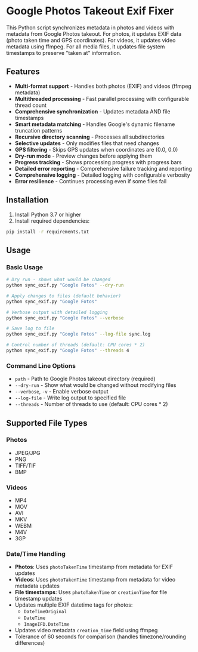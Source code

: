 # Google Photos Takeout Exif Fixer

This Python script synchronizes metadata in photos and videos with metadata from Google Photos takeout. For photos, it updates EXIF data (photo taken time and GPS coordinates). For videos, it updates video metadata using ffmpeg. For all media files, it updates file system timestamps to preserve "taken at" information.

## Features

- **Multi-format support** - Handles both photos (EXIF) and videos (ffmpeg metadata)
- **Multithreaded processing** - Fast parallel processing with configurable thread count
- **Comprehensive synchronization** - Updates metadata AND file timestamps
- **Smart metadata matching** - Handles Google's dynamic filename truncation patterns
- **Recursive directory scanning** - Processes all subdirectories
- **Selective updates** - Only modifies files that need changes
- **GPS filtering** - Skips GPS updates when coordinates are (0.0, 0.0)
- **Dry-run mode** - Preview changes before applying them
- **Progress tracking** - Shows processing progress with progress bars
- **Detailed error reporting** - Comprehensive failure tracking and reporting
- **Comprehensive logging** - Detailed logging with configurable verbosity
- **Error resilience** - Continues processing even if some files fail

## Installation

1. Install Python 3.7 or higher
2. Install required dependencies:

```bash
pip install -r requirements.txt
```

## Usage

### Basic Usage

```bash
# Dry run - shows what would be changed
python sync_exif.py "Google Fotos" --dry-run

# Apply changes to files (default behavior)
python sync_exif.py "Google Fotos"

# Verbose output with detailed logging
python sync_exif.py "Google Fotos" --verbose

# Save log to file
python sync_exif.py "Google Fotos" --log-file sync.log

# Control number of threads (default: CPU cores * 2)
python sync_exif.py "Google Fotos" --threads 4
```

### Command Line Options

- `path` - Path to Google Photos takeout directory (required)
- `--dry-run` - Show what would be changed without modifying files
- `--verbose`, `-v` - Enable verbose output
- `--log-file` - Write log output to specified file
- `--threads` - Number of threads to use (default: CPU cores \* 2)

## Supported File Types

### Photos

- JPEG/JPG
- PNG
- TIFF/TIF
- BMP

### Videos

- MP4
- MOV
- AVI
- MKV
- WEBM
- M4V
- 3GP

### Date/Time Handling

- **Photos**: Uses `photoTakenTime` timestamp from metadata for EXIF updates
- **Videos**: Uses `photoTakenTime` timestamp from metadata for video metadata updates
- **File timestamps**: Uses `photoTakenTime` or `creationTime` for file timestamp updates
- Updates multiple EXIF datetime tags for photos:
  - `DateTimeOriginal`
  - `DateTime`
  - `ImageIFD.DateTime`
- Updates video metadata `creation_time` field using ffmpeg
- Tolerance of 60 seconds for comparison (handles timezone/rounding differences)
